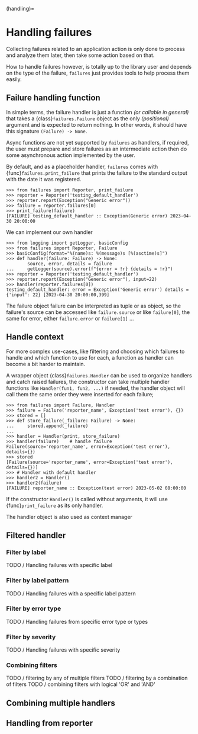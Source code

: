 (handling)=
# Handling failures
Collecting failures related to an application action is only done
to process and analyze them later, then take some action based on that.

How to handle failures however, is totally up to the library user and depends on the type of the failure, 
``failures`` just provides tools to help process them easily.

## Failure handling function
In simple terms, the failure handler is just a function _(or callable in general)_ that takes a {class}`failures.Failure`
object as the only _(positional)_ argument and is expected to return nothing. 
In other words, it should have this signature ``(Failure) -> None``.

Async functions are not yet supported by ``failures`` as handlers, if required, the user must prepare and store failures
as an intermediate action then do some asynchronous action implemented by the user.

By default, and as a placeholder handler, ``failures`` comes with {func}``failures.print_failure``
that prints the failure to the standard output with the date it was registered.

````pycon
>>> from failures import Reporter, print_failure
>>> reporter = Reporter('testing_default_handler')
>>> reporter.report(Exception("Generic error"))
>>> failure = reporter.failures[0]
>>> print_failure(failure)
[FAILURE] testing_default_handler :: Exception(Generic error) 2023-04-30 20:00:00
````

We can implement our own handler
````pycon
>>> from logging import getLogger, basicConfig
>>> from failures import Reporter, Failure
>>> basicConfig(format="%(name)s: %(message)s [%(asctime)s]")
>>> def handler(failure: Failure) -> None:
        source, error, details = failure
...     getLogger(source).error(f"{error = !r} {details = !r}")
>>> reporter = Reporter('testing_default_handler')
>>> reporter.report(Exception("Generic error"), input=22)
>>> handler(reporter.failures[0])
testing_default_handler: error = Exception('Generic error') details = {'input': 22} [2023-04-30 20:00:00,399]
````

The failure object failure can be interpreted as tuple or as object, so the failure's source can be accessed 
like ```failure.source``` or like ``failure[0]``, the same for error, either ``failure.error`` or ``failure[1]`` ...

## Handle context
For more complex use-cases, like filtering and choosing which failures to handle and which function to use for each,
a function as handler can become a bit harder to maintain.

A wrapper object {class}`failures.Handler` can be used to organize handlers and catch raised failures,
the constructor can take multiple handler functions like ``Handler(fun1, fun2, ...)`` if needed, the handler object
will call them the same order they were inserted for each failure; 

````pycon
>>> from failures import Failure, Handler
>>> failure = Failure('reporter_name', Exception('test error'), {})
>>> stored = []
>>> def store_failure(_failure: Failure) -> None:
...     stored.append(_failure)
...
>>> handler = Handler(print, store_failure)
>>> handler(failure)    # handle failure
Failure(source='reporter_name', error=Exception('test error'), details={})
>>> stored
[Failure(source='reporter_name', error=Exception('test error'), details={})]
>>> # Handler with default handler
>>> handler2 = Handler()
>>> handler2(failure)
[FAILURE] reporter_name :: Exception(test error) 2023-05-02 08:00:00
````
If the constructor ``Handler()`` is called without arguments, it will use {func}`print_failure` as its only handler.

The handler object is also used as context manager 


## Filtered handler

### Filter by label

TODO / Handling failures with specific label

### Filter by label pattern

TODO / Handling failures with a specific label pattern

### Filter by error type

TODO / Handling failures from specific error type or types

### Filter by severity

TODO / Handling failures with specific severity

### Combining filters

TODO / filtering by any of multiple filters
TODO / filtering by a combination of filters
TODO / combining filters with logical 'OR' and 'AND'

## Combining multiple handlers

## Handling from reporter
